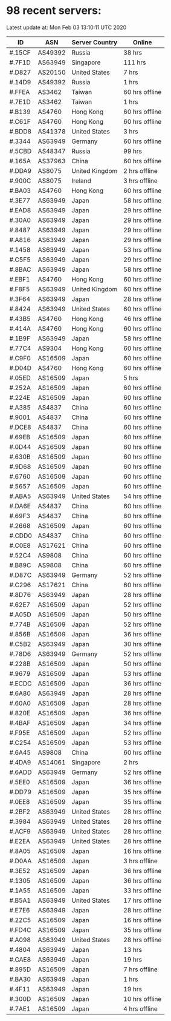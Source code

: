 # 98 recent servers:

Latest update at: Mon Feb 03 13:10:11 UTC 2020

| ID | ASN | Server Country | Online |
| -- | --- | -------------- | ------ |
| #.15CF | AS49392 | Russia | 38 hrs |
| #.7F1D | AS63949 | Singapore | 111 hrs |
| #.D827 | AS20150 | United States | 7 hrs |
| #.14D9 | AS49392 | Russia | 1 hrs |
| #.FFEA | AS3462 | Taiwan | 60 hrs offline |
| #.7E1D | AS3462 | Taiwan | 1 hrs |
| #.B139 | AS4760 | Hong Kong | 60 hrs offline |
| #.C61F | AS4760 | Hong Kong | 60 hrs offline |
| #.BDD8 | AS41378 | United States | 3 hrs |
| #.3344 | AS63949 | Germany | 60 hrs offline |
| #.5CBD | AS48347 | Russia | 99 hrs |
| #.165A | AS37963 | China | 60 hrs offline |
| #.DDA9 | AS8075 | United Kingdom | 2 hrs offline |
| #.900C | AS8075 | Ireland | 3 hrs offline |
| #.BA03 | AS4760 | Hong Kong | 60 hrs offline |
| #.3E77 | AS63949 | Japan | 58 hrs offline |
| #.EAD8 | AS63949 | Japan | 29 hrs offline |
| #.30A0 | AS63949 | Japan | 29 hrs offline |
| #.8487 | AS63949 | Japan | 29 hrs offline |
| #.A816 | AS63949 | Japan | 29 hrs offline |
| #.1458 | AS63949 | Japan | 53 hrs offline |
| #.C5F5 | AS63949 | Japan | 29 hrs offline |
| #.8BAC | AS63949 | Japan | 58 hrs offline |
| #.EBF1 | AS4760 | Hong Kong | 60 hrs offline |
| #.F8F5 | AS63949 | United Kingdom | 60 hrs offline |
| #.3F64 | AS63949 | Japan | 28 hrs offline |
| #.8424 | AS63949 | United States | 60 hrs offline |
| #.43B5 | AS4760 | Hong Kong | 46 hrs offline |
| #.414A | AS4760 | Hong Kong | 60 hrs offline |
| #.1B9F | AS63949 | Japan | 58 hrs offline |
| #.77C4 | AS9304 | Hong Kong | 60 hrs offline |
| #.C9F0 | AS16509 | Japan | 60 hrs offline |
| #.D04D | AS4760 | Hong Kong | 60 hrs offline |
| #.05ED | AS16509 | Japan | 5 hrs |
| #.252A | AS16509 | Japan | 60 hrs offline |
| #.224E | AS16509 | Japan | 60 hrs offline |
| #.A385 | AS4837 | China | 60 hrs offline |
| #.9001 | AS4837 | China | 60 hrs offline |
| #.DCE8 | AS4837 | China | 60 hrs offline |
| #.69EB | AS16509 | Japan | 60 hrs offline |
| #.0D44 | AS16509 | Japan | 60 hrs offline |
| #.630B | AS16509 | Japan | 60 hrs offline |
| #.9D68 | AS16509 | Japan | 60 hrs offline |
| #.6760 | AS16509 | Japan | 60 hrs offline |
| #.5657 | AS16509 | Japan | 60 hrs offline |
| #.ABA5 | AS63949 | United States | 54 hrs offline |
| #.DA6E | AS4837 | China | 60 hrs offline |
| #.69F3 | AS4837 | China | 60 hrs offline |
| #.2668 | AS16509 | Japan | 60 hrs offline |
| #.CDD0 | AS4837 | China | 60 hrs offline |
| #.C0E8 | AS17621 | China | 60 hrs offline |
| #.52C4 | AS9808 | China | 60 hrs offline |
| #.B89C | AS9808 | China | 60 hrs offline |
| #.D87C | AS63949 | Germany | 52 hrs offline |
| #.C296 | AS17621 | China | 60 hrs offline |
| #.8D76 | AS63949 | Japan | 28 hrs offline |
| #.62E7 | AS16509 | Japan | 52 hrs offline |
| #.A05D | AS16509 | Japan | 50 hrs offline |
| #.774B | AS16509 | Japan | 52 hrs offline |
| #.856B | AS16509 | Japan | 36 hrs offline |
| #.C5B2 | AS63949 | Japan | 30 hrs offline |
| #.78D6 | AS63949 | Germany | 52 hrs offline |
| #.228B | AS16509 | Japan | 50 hrs offline |
| #.9679 | AS16509 | Japan | 53 hrs offline |
| #.ECDC | AS16509 | Japan | 36 hrs offline |
| #.6A80 | AS63949 | Japan | 28 hrs offline |
| #.60A0 | AS16509 | Japan | 28 hrs offline |
| #.820E | AS16509 | Japan | 36 hrs offline |
| #.4BAF | AS16509 | Japan | 34 hrs offline |
| #.F95E | AS16509 | Japan | 52 hrs offline |
| #.C254 | AS16509 | Japan | 53 hrs offline |
| #.6A45 | AS9808 | China | 60 hrs offline |
| #.4DA9 | AS14061 | Singapore | 2 hrs |
| #.6ADD | AS63949 | Germany | 52 hrs offline |
| #.5EE0 | AS16509 | Japan | 36 hrs offline |
| #.DD79 | AS16509 | Japan | 35 hrs offline |
| #.0EE8 | AS16509 | Japan | 35 hrs offline |
| #.2BF2 | AS63949 | United States | 28 hrs offline |
| #.3984 | AS63949 | United States | 28 hrs offline |
| #.ACF9 | AS63949 | United States | 28 hrs offline |
| #.E2EA | AS63949 | United States | 28 hrs offline |
| #.8A05 | AS16509 | Japan | 16 hrs offline |
| #.D0AA | AS16509 | Japan | 3 hrs offline |
| #.3E52 | AS16509 | Japan | 36 hrs offline |
| #.1305 | AS16509 | Japan | 36 hrs offline |
| #.1A55 | AS16509 | Japan | 33 hrs offline |
| #.B5A1 | AS63949 | United States | 17 hrs offline |
| #.E7E6 | AS63949 | Japan | 28 hrs offline |
| #.22C5 | AS16509 | Japan | 16 hrs offline |
| #.FD4C | AS16509 | Japan | 35 hrs offline |
| #.A098 | AS63949 | United States | 28 hrs offline |
| #.4804 | AS63949 | Japan | 13 hrs |
| #.CAE8 | AS63949 | Japan | 19 hrs |
| #.895D | AS16509 | Japan | 7 hrs offline |
| #.BA30 | AS63949 | Japan | 1 hrs |
| #.4F11 | AS63949 | Japan | 19 hrs |
| #.300D | AS16509 | Japan | 10 hrs offline |
| #.7AE1 | AS16509 | Japan | 4 hrs offline |

